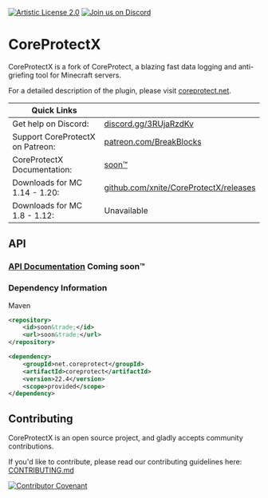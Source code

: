 [![Artistic License 2.0](https://img.shields.io/github/license/PlayPro/CoreProtect?&logo=github)](LICENSE)
[![Join us on Discord](https://img.shields.io/discord/1031554396468826182.svg?label=&logo=discord&logoColor=ffffff&color=7389D8&labelColor=6A7EC2)](https://discord.gg/3RUjaRzdKv)

CoreProtectX
===========

CoreProtectX is a fork of CoreProtect, a blazing fast data logging and anti-griefing tool for Minecraft servers.

For a detailed description of the plugin, please visit [coreprotect.net](https://coreprotect.net).

| Quick Links                      |                                                                                          |
|----------------------------------|------------------------------------------------------------------------------------------|
| Get help on Discord:             | [discord.gg/3RUjaRzdKv](https://discord.gg/3RUjaRzdKv)                                   |
| Support CoreProtectX on Patreon: | [patreon.com/BreakBlocks](https://www.patreon.com/BreakBlocks)                           |
| CoreProtectX Documentation:      | [soon&trade;](#)                                                                |
| Downloads for MC 1.14 - 1.20:    | [github.com/xnite/CoreProtectX/releases](https://github.com/xnite/CoreProtectX/releases) |
| Downloads for MC 1.8 - 1.12:     | Unavailable                                                                              |


API
------
### [API Documentation](#) Coming soon&trade;

### Dependency Information
Maven
```xml
<repository>
    <id>soon&trade;</id>
    <url>soon&trade;</url>
</repository>
```
```xml
<dependency>
    <groupId>net.coreprotect</groupId>
    <artifactId>coreprotect</artifactId>
    <version>22.4</version>
    <scope>provided</scope>
</dependency>
```

Contributing
------
CoreProtectX is an open source project, and gladly accepts community contributions.

If you'd like to contribute, please read our contributing guidelines here: [CONTRIBUTING.md](CONTRIBUTING.md)

[![Contributor Covenant](https://img.shields.io/badge/Contributor%20Covenant-2.0-4baaaa.svg)](CONTRIBUTING.md#code-of-conduct) 
